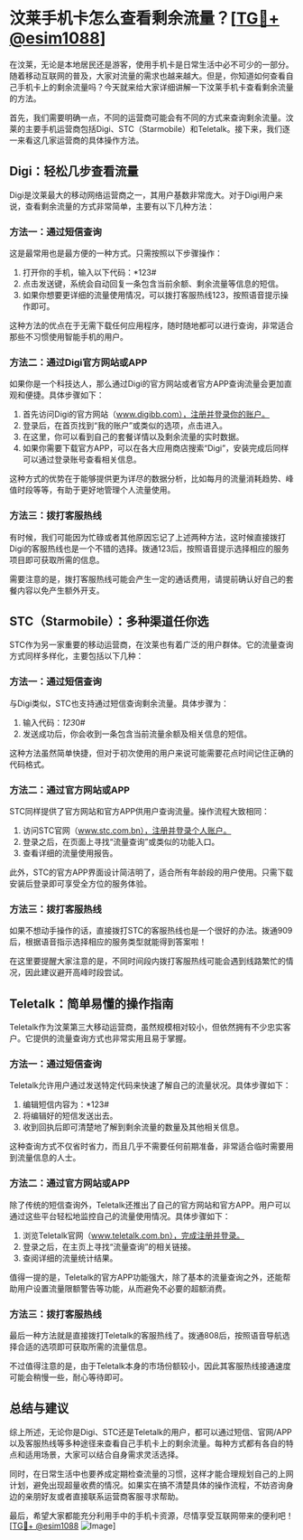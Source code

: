 # 汶莱手机卡怎么查看剩余流量？[[TG💪+ @esim1088](https://t.me/s/esim1088)]

在汶莱，无论是本地居民还是游客，使用手机卡是日常生活中必不可少的一部分。随着移动互联网的普及，大家对流量的需求也越来越大。但是，你知道如何查看自己手机卡上的剩余流量吗？今天就来给大家详细讲解一下汶莱手机卡查看剩余流量的方法。

首先，我们需要明确一点，不同的运营商可能会有不同的方式来查询剩余流量。汶莱的主要手机运营商包括Digi、STC（Starmobile）和Teletalk。接下来，我们逐一来看这几家运营商的具体操作方法。

## Digi：轻松几步查看流量

Digi是汶莱最大的移动网络运营商之一，其用户基数非常庞大。对于Digi用户来说，查看剩余流量的方式非常简单，主要有以下几种方法：

### 方法一：通过短信查询
这是最常用也是最方便的一种方式。只需按照以下步骤操作：
1. 打开你的手机，输入以下代码：*123#
2. 点击发送键，系统会自动回复一条包含当前余额、剩余流量等信息的短信。
3. 如果你想要更详细的流量使用情况，可以拨打客服热线123，按照语音提示操作即可。

这种方法的优点在于无需下载任何应用程序，随时随地都可以进行查询，非常适合那些不习惯使用智能手机的用户。

### 方法二：通过Digi官方网站或APP
如果你是一个科技达人，那么通过Digi的官方网站或者官方APP查询流量会更加直观和便捷。具体步骤如下：
1. 首先访问Digi的官方网站（www.digibb.com），注册并登录你的账户。
2. 登录后，在首页找到“我的账户”或类似的选项，点击进入。
3. 在这里，你可以看到自己的套餐详情以及剩余流量的实时数据。
4. 如果你需要下载官方APP，可以在各大应用商店搜索“Digi”，安装完成后同样可以通过登录账号查看相关信息。

这种方式的优势在于能够提供更为详尽的数据分析，比如每月的流量消耗趋势、峰值时段等等，有助于更好地管理个人流量使用。

### 方法三：拨打客服热线
有时候，我们可能因为忙碌或者其他原因忘记了上述两种方法，这时候直接拨打Digi的客服热线也是一个不错的选择。拨通123后，按照语音提示选择相应的服务项目即可获取所需的信息。

需要注意的是，拨打客服热线可能会产生一定的通话费用，请提前确认好自己的套餐内容以免产生额外开支。

## STC（Starmobile）：多种渠道任你选

STC作为另一家重要的移动运营商，在汶莱也有着广泛的用户群体。它的流量查询方式同样多样化，主要包括以下几种：

### 方法一：通过短信查询
与Digi类似，STC也支持通过短信查询剩余流量。具体步骤为：
1. 输入代码：*123*0#
2. 发送成功后，你会收到一条包含当前流量余额及相关信息的短信。

这种方法虽然简单快捷，但对于初次使用的用户来说可能需要花点时间记住正确的代码格式。

### 方法二：通过官方网站或APP
STC同样提供了官方网站和官方APP供用户查询流量。操作流程大致相同：
1. 访问STC官网（www.stc.com.bn），注册并登录个人账户。
2. 登录之后，在页面上寻找“流量查询”或类似的功能入口。
3. 查看详细的流量使用报告。

此外，STC的官方APP界面设计简洁明了，适合所有年龄段的用户使用。只需下载安装后登录即可享受全方位的服务体验。

### 方法三：拨打客服热线
如果不想动手操作的话，直接拨打STC的客服热线也是一个很好的办法。拨通909后，根据语音指示选择相应的服务类型就能得到答案啦！

在这里要提醒大家注意的是，不同时间段内拨打客服热线可能会遇到线路繁忙的情况，因此建议避开高峰时段尝试。

## Teletalk：简单易懂的操作指南

Teletalk作为汶莱第三大移动运营商，虽然规模相对较小，但依然拥有不少忠实客户。它提供的流量查询方式也非常实用且易于掌握。

### 方法一：通过短信查询
Teletalk允许用户通过发送特定代码来快速了解自己的流量状况。具体步骤如下：
1. 编辑短信内容为：*123#
2. 将编辑好的短信发送出去。
3. 收到回执后即可清楚地了解到剩余流量的数量及其他相关信息。

这种查询方式不仅省时省力，而且几乎不需要任何前期准备，非常适合临时需要用到流量信息的人士。

### 方法二：通过官方网站或APP
除了传统的短信查询外，Teletalk还推出了自己的官方网站和官方APP。用户可以通过这些平台轻松地监控自己的流量使用情况。具体步骤如下：
1. 浏览Teletalk官网（www.teletalk.com.bn），完成注册并登录。
2. 登录之后，在主页上寻找“流量查询”的相关链接。
3. 查阅详细的流量统计结果。

值得一提的是，Teletalk的官方APP功能强大，除了基本的流量查询之外，还能帮助用户设置流量限额警告等功能，从而避免不必要的超额消费。

### 方法三：拨打客服热线
最后一种方法就是直接拨打Teletalk的客服热线了。拨通808后，按照语音导航选择合适的选项即可获取所需的流量信息。

不过值得注意的是，由于Teletalk本身的市场份额较小，因此其客服热线接通速度可能会稍慢一些，耐心等待即可。

## 总结与建议

综上所述，无论你是Digi、STC还是Teletalk的用户，都可以通过短信、官网/APP以及客服热线等多种途径来查看自己手机卡上的剩余流量。每种方式都有各自的特点和适用场景，大家可以结合自身需求灵活选择。

同时，在日常生活中也要养成定期检查流量的习惯，这样才能合理规划自己的上网计划，避免出现超量收费的情况。如果实在搞不清楚具体的操作流程，不妨咨询身边的亲朋好友或者直接联系运营商客服寻求帮助。

最后，希望大家都能充分利用手中的手机卡资源，尽情享受互联网带来的便利吧！[[TG💪+ @esim1088](https://t.me/s/esim1088) ![Image](https://i.postimg.cc/4NQfJmqS/Snipaste-2025-05-13-00-14-12.png)]